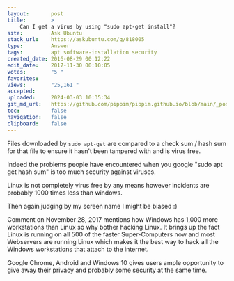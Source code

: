 ```yaml
---
layout:       post
title:        >
    Can I get a virus by using "sudo apt-get install"?
site:         Ask Ubuntu
stack_url:    https://askubuntu.com/q/818005
type:         Answer
tags:         apt software-installation security
created_date: 2016-08-29 00:12:22
edit_date:    2017-11-30 00:10:05
votes:        "5 "
favorites:    
views:        "25,161 "
accepted:     
uploaded:     2024-03-03 10:35:34
git_md_url:   https://github.com/pippim/pippim.github.io/blob/main/_posts/2016/2016-08-29-Can-I-get-a-virus-by-using-_sudo-apt-get-install__.md
toc:          false
navigation:   false
clipboard:    false
---
```


Files downloaded by `sudo apt-get` are compared to a check sum / hash sum for that file to ensure it hasn't been tampered with and is virus free.

Indeed the problems people have encountered when you google "sudo apt get hash sum" is too much security against viruses.

Linux is not completely virus free by any means however incidents are probably 1000 times less than windows.

Then again judging by my screen name I might be biased :)

Comment on November 28, 2017 mentions how Windows has 1,000 more workstations than Linux so why bother hacking Linux. It brings up the fact Linux is running on all 500 of the faster Super-Computers now and most Webservers are running Linux which makes it the best way to hack all the Windows workstations that attach to the internet.

Google Chrome, Android and Windows 10 gives users ample opportunity to give away their privacy and probably some security at the same time.
